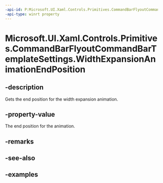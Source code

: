 ```yaml
---
-api-id: P:Microsoft.UI.Xaml.Controls.Primitives.CommandBarFlyoutCommandBarTemplateSettings.WidthExpansionAnimationEndPosition
-api-type: winrt property
---
```

<!-- Property syntax.
public double WidthExpansionAnimationEndPosition { get; }
-->

# Microsoft.UI.Xaml.Controls.Primitives.CommandBarFlyoutCommandBarTemplateSettings.WidthExpansionAnimationEndPosition


## -description

Gets the end position for the width expansion animation.


## -property-value

The end position for the animation.


## -remarks


## -see-also


## -examples


